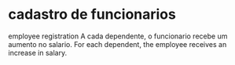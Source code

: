 # cadastro de funcionarios
 employee registration
A cada dependente, o funcionario recebe um aumento no salario. 
For each dependent, the employee receives an increase in salary.
